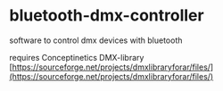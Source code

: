 # bluetooth-dmx-controller
software to control dmx devices with bluetooth

requires Conceptinetics DMX-library [https://sourceforge.net/projects/dmxlibraryforar/files/](https://sourceforge.net/projects/dmxlibraryforar/files/)
